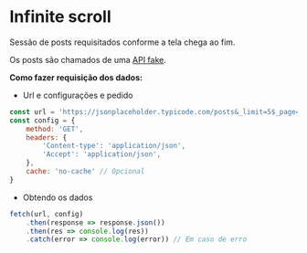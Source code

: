 # Infinite scroll
Sessão de posts requisitados conforme a tela chega ao fim.

Os posts são chamados de uma [API fake](https://jsonplaceholder.typicode.com).

__Como fazer requisição dos dados:__

* Url e configurações e pedido
```js
const url = 'https://jsonplaceholder.typicode.com/posts&_limit=5$_page=1'
const config = {
    method: 'GET',
    headers: {
        'Content-type': 'application/json',
        'Accept': 'application/json',
    },
    cache: 'no-cache' // Opcional
}
```

* Obtendo os dados

```js
fetch(url, config)
    .then(response => response.json())
    .then(res => console.log(res))
    .catch(error => console.log(error)) // Em caso de erro
```

